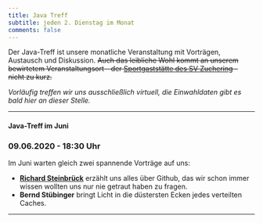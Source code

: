 ```yaml
---
title: Java Treff
subtitle: jeden 2. Dienstag im Monat
comments: false
---
```


Der Java-Treff ist unsere monatliche Veranstaltung mit Vorträgen, Austausch und Diskussion.
~~Auch das leibliche Wohl kommt an unserem bewirtetem Veranstaltungsort - der [Sportgaststätte des SV Zuchering](https://goo.gl/maps/WdFPbCwjdqWQr5eUA) - nicht zu kurz.~~

_Vorläufig treffen wir uns ausschließlich virtuell, die Einwahldaten gibt es bald hier an dieser Stelle._

<!--
*Unser Java-Treff im Mai findet wieder virtuell statt, jeder ist willkommen:*
**Meeting-Link:** [WebEx](https://meetingsemea7.webex.com/meetingsemea7-de/j.php?MTID=m8c04603cad71e7e69ec39c69a9bda90c)

**Meeting-Kennnummer:** `140 101 883`

**Passwort:** `wolkig` (`965544` über Telefon- und Videosysteme)
-->
---

#### Java-Treff im Juni
### 09.06.2020 - 18:30 Uhr

Im Juni warten gleich zwei spannende Vorträge auf uns:

* **[Richard Steinbrück](https://github.com/steinbrueckri)** erzählt uns alles über Github, das wir schon immer wissen wollten uns nur nie getraut haben zu fragen.
* **Bernd Stübinger** bringt Licht in die düstersten Ecken jedes verteilten Caches.

---
